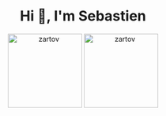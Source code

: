 <h1 align="center">Hi 👋, I'm Sebastien</h1>

<p align="center">
  <img src="https://github-readme-stats.vercel.app/api/top-langs/?username=0xS3B&layout=compact" alt="zartov" height="150" />

  <img src="https://github-readme-stats.vercel.app/api?username=0xS3B&show_icons=true" alt="zartov" height="150" />
</p>

